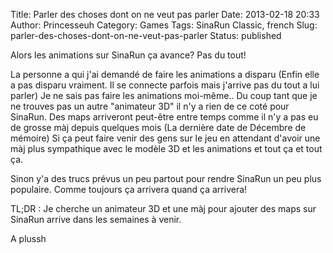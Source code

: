 Title: Parler des choses dont on ne veut pas parler
Date: 2013-02-18 20:33
Author: Princesseuh
Category: Games
Tags: SinaRun Classic, french
Slug: parler-des-choses-dont-on-ne-veut-pas-parler
Status: published

Alors les animations sur SinaRun ça avance? Pas du tout!

La personne a qui j'ai demandé de faire les animations a disparu (Enfin
elle a pas disparu vraiment. Il se connecte parfois mais j'arrive pas du
tout a lui parler)
Je ne sais pas faire les animations moi-même.. Du coup tant que je ne
trouves pas un autre "animateur 3D" il n'y a rien de ce coté pour
SinaRun. Des maps arriveront peut-être entre temps comme il n'y a pas eu
de grosse màj depuis quelques mois (La dernière date de Décembre de
mémoire) Si ça peut faire venir des gens sur le jeu en attendant d'avoir
une màj plus sympathique avec le modèle 3D et les animations et tout ça
et tout ça.

Sinon y'a des trucs prévus un peu partout pour rendre SinaRun un peu
plus populaire. Comme toujours ça arrivera quand ça arrivera!

TL;DR : Je cherche un animateur 3D et une màj pour ajouter des maps sur
SinaRun arrive dans les semaines à venir.

A plussh
